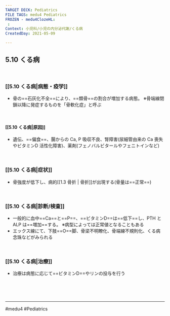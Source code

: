 ```yaml
---
TARGET DECK: Pediatrics
FILE TAGS: medu4 Pediatrics
FROZEN - medu4ClozeHL:
 : 
Context: 小児科/小児の内分泌代謝/くる病
CreatedDay: 2021-05-09

---
```


## 5.10 くる病

<br>

### [[5.10 くる病|病態・疫学]]
* 骨の==石灰化不全==により、==類骨==の割合が増加する病態。
※骨端線閉鎖以降に発症するものを「骨軟化症」と呼ぶ
<!--ID: 1620535144081-->


<br>

#### [[5.10 くる病|原因]]
* 遺伝、==偏食==、腸からの Ca, P 吸収不良、腎障害(尿細管由来の Ca 喪失やビタミンD 活性化障害)、薬剤(フェノバルビタールやフェニトインなど)
<!--ID: 1659599242855-->


<br>

### [[5.10 くる病|症状]]
* 骨強度が低下し、病的[[1.3 骨折 | 骨折]]が出現する(骨量は==正常==)
<!--ID: 1620535144100-->


<br>

### [[5.10 くる病|診断/検査]]
* 一般的に血中==Ca==と==P==、==ビタミンD==は==低下==し、PTH と ALP は==増加==する。
※病型によっては正常値となることもある
* エックス線にて、下肢==O==脚、骨梁不明瞭化、骨端線不規則化、くる病念珠などがみられる
<!--ID: 1620535144118-->


<br>

### [[5.10 くる病|治療]]
* 治療は病態に応じて==ビタミンD==やリンの投与を行う
<!--ID: 1659599242953-->


<br><br><br>

---
#medu4 #Pediatrics
